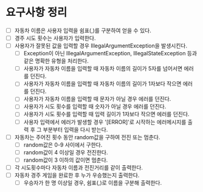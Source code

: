 # 요구사항 정리
- [ ] 자동차 이름은 사용자 입력을 쉼표(,)를 구분하여 얻을 수 있다.
- [ ] 경주 시도 횟수는 사용자가 입력한다.
- [ ] 사용자가 잘못된 값을 입력할 경우 IllegalArgumentException을 발생시킨다.
  - [ ] Exception이 아닌 IllegalArgumentException, IllegalStateException 등과 같은 명확한 유형을 처리한다.
  - [ ] 사용자가 자동차 이름을 입력할 때 자동차 이름의 길이가 5자를 넘어서면 에러를 던진다.
  - [ ] 사용자가 자동차 이름을 입력할 때 자동차 이름의 길이가 1자보다 작으면 에러를 던진다.
  - [ ] 사용자가 자동차 이름을 입력할 때 문자가 아닐 경우 에러를 던진다.
  - [ ] 사용자가 시도 횟수를 입력할 때 숫자가 아닐 경우 에러를 던진다.
  - [ ] 사용자가 시도 횟수를 입력할 때 입력 길이가 1자보다 작으면 에러를 던진다.
  - [ ] 사용자 입력에서 에러가 발생할 경우 '[ERROR]'로 시작하는 에러메시지를 출력 후 그 부분부터 입력을 다시 받는다.
- [ ] 자동차는 주어진 횟수 동안 random값을 구하여 전진 또는 멈춘다.
  - [ ] random값은 0-9 사이에서 구한다.
  - [ ] random값이 4 이상일 경우 전진한다.
  - [ ] random값이 3 이하의 값이면 멈춘다.
- [ ] 각 시도횟수마다 자동차 이름과 전진거리를 같이 출력한다.
- [ ] 자동차 경주 게임을 완료한 후 누가 우승했는지 출력한다.
  - [ ] 우승자가 한 명 이상일 경우, 쉼표(,)로 이름을 구분해 출력한다.
